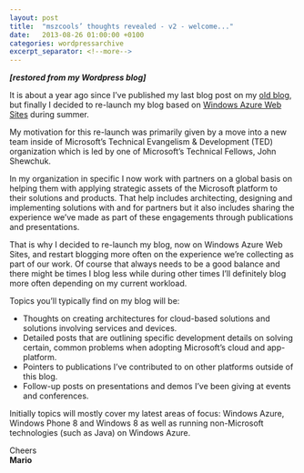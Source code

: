 ```yaml
---
layout: post
title:  "mszcools’ thoughts revealed - v2 - welcome..."
date:   2013-08-26 01:00:00 +0100
categories: wordpressarchive
excerpt_separator: <!--more-->
---
```


***[restored from my Wordpress blog]***

It is about a year ago since I’ve published my last blog post on my [old blog](http://blogs.msdn.com/mszcool/), but finally I decided to re-launch my blog based on [Windows Azure Web Sites](http://www.windowsazure.com/en-us/documentation/services/web-sites/) during summer.

<!--more-->

My motivation for this re-launch was primarily given by a move into a new team inside of Microsoft’s Technical Evangelism & Development (TED) organization which is led by one of Microsoft’s Technical Fellows, John Shewchuk.

In my organization in specific I now work with partners on a global basis on helping them with applying strategic assets of the Microsoft platform to their solutions and products. That help includes architecting, designing and implementing solutions with and for partners but it also includes sharing the experience we’ve made as part of these engagements through publications and presentations.

That is why I decided to re-launch my blog, now on Windows Azure Web Sites, and restart blogging more often on the experience we’re collecting as part of our work. Of course that always needs to be a good balance and there might be times I blog less while during other times I’ll definitely blog more often depending on my current workload.

Topics you’ll typically find on my blog will be:

* Thoughts on creating architectures for cloud-based solutions and solutions involving services and devices.
* Detailed posts that are outlining specific development details on solving certain, common problems when adopting Microsoft’s cloud and app-platform.
* Pointers to publications I’ve contributed to on other platforms outside of this blog.
* Follow-up posts on presentations and demos I’ve been giving at events and conferences.

Initially topics will mostly cover my latest areas of focus: Windows Azure, Windows Phone 8 and Windows 8 as well as running non-Microsoft technologies (such as Java) on Windows Azure.

Cheers
<br/>**Mario**
